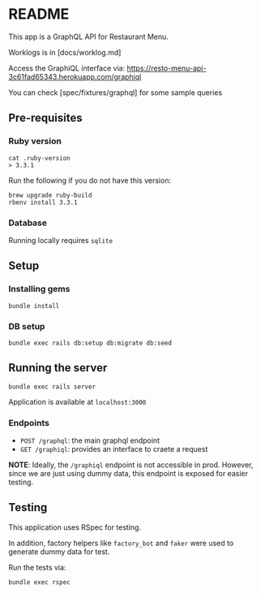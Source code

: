 # README

This app is a GraphQL API for Restaurant Menu.

Worklogs is in [docs/worklog.md]

Access the GraphiQL interface via: https://resto-menu-api-3c61fad65343.herokuapp.com/graphiql

You can check [spec/fixtures/graphql] for some sample queries


## Pre-requisites

### Ruby version
```
cat .ruby-version
> 3.3.1
```

Run the following if you do not have this version:

```
brew upgrade ruby-build
rbenv install 3.3.1
```

### Database

Running locally requires `sqlite`

## Setup

### Installing gems

```
bundle install
```

### DB setup
```
bundle exec rails db:setup db:migrate db:seed
```

## Running the server

```
bundle exec rails server
```

Application is available at `localhost:3000`

### Endpoints

- `POST /graphql`: the main graphql endpoint
- `GET /graphiql`: provides an interface to craete a request

**NOTE**: Ideally, the `/graphiql` endpoint is not accessible in prod. However, since we are just using dummy data, this endpoint is exposed for easier testing.

## Testing

This application uses RSpec for testing.

In addition, factory helpers like `factory_bot` and `faker` were used to generate dummy data for test.

Run the tests via:

```
bundle exec rspec
```
